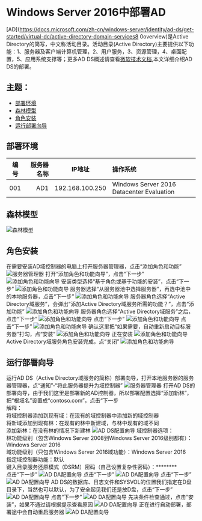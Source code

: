 # Windows Server 2016中部署AD

[AD](https://docs.microsoft.com/zh-cn/windows-server/identity/ad-ds/get-started/virtual-dc/active-directory-domain-services8
0overview)是Active Directory的简写，中文称活动目录。活动目录(Active Directory)主要提供以下功能：1、服务器及客户端计算机管理，2、用户服务，3、资源管理，4、桌面配置，5、应用系统支撑等；更多AD DS概述请查看[微软技术文档](https://docs.microsoft.com/zh-cn/windows-server/identity/ad-ds/get-started/virtual-dc/active-directory-domain-services-overview),本文详细介绍AD DS的部署。

## 主题：
- [部署环境](#部署环境)
- [森林模型](#森林模型)
- [角色安装](#角色安装)
- [运行部署向导](#运行部署向导)


## 部署环境

| 编号 | 服务器名称 | IP地址 | 操作系统 |
| ---- | -----: | :------: | :-----|
| 001 | AD1 | 192.168.100.250 | Windows Server 2016 Datacenter Evaluation |

## 森林模型

![森林模型](./../../IMGS/AD/AD-model-1.gif)

## 角色安装

在需要安装AD域控制器的电脑上打开服务器管理器，点击“添加角色和功能”
![服务器管理器](./../../IMGS/AD/AD-Deployment-1.png)
打开“添加角色和功能向导”，点击“下一步”
![添加角色和功能向导](./../../IMGS/AD/AD-Deployment-2.png)
安装类型选择“基于角色或基于功能的安装”，点击“下一步”
![添加角色和功能向导](./../../IMGS/AD/AD-Deployment-3.png)
服务器选择“从服务器池中选择服务器”，再选中池中的本地服务器，点击“下一步”
![添加角色和功能向导](./../../IMGS/AD/AD-Deployment-4.png)
服务器角色选择“Active Directory域服务”，会弹出“添加Active Directory域服务所需的功能？”，点击“添加功能”
![添加角色和功能向导](./../../IMGS/AD/AD-Deployment-5.png)
服务器角色选择“Active Directory域服务”之后，点击“下一步”
![添加角色和功能向导](./../../IMGS/AD/AD-Deployment-6.png)
点击“下一步”
![添加角色和功能向导](./../../IMGS/AD/AD-Deployment-7.png)
点击“下一步”
![添加角色和功能向导](./../../IMGS/AD/AD-Deployment-8.png)
确认这里把“如果需要，自动重新启动目标服务器”打勾，点“安装”
![添加角色和功能向导](./../../IMGS/AD/AD-Deployment-9.png)
正在安装
![添加角色和功能向导](./../../IMGS/AD/AD-Deployment-10.png)
Active Directory域服务角色安装完成，点“关闭”
![添加角色和功能向导](./../../IMGS/AD/AD-Deployment-11.png)

## 运行部署向导

运行AD DS（Active Directory域服务的简称）部署向导，打开本地服务器的服务器管理器，点“通知”-“将此服务器提升为域控制器”
![服务器管理器](./../../IMGS/AD/AD-Deployment-12.png)
打开AD DS的部署向导，由于我们这里是部署新的AD控制器，所以部署配置选择“添加新林”，把“根域名”设置成“contoso.com”，点击“下一步 \
解释： \
将域控制器添加到现有域：在现有的域控制器中添加新的域控制器 \
将新域添加到现有林：在现有的林中新建域，与林中现有的域不同 \
添加新林：在没有林的情况下新建林
![AD DS配置向导](./../../IMGS/AD/AD-Deployment-13.png)
域控制器选项： \
林功能级别（包含Windows Server 2008到Windows Server 2016级别都有）：Windows Server 2016 \
域功能级别（只包含Windows Server 2016域功能）：Windows Server 2016 \
指定域控制器功能：默认 \
键入目录服务还原模式（DSRM）密码（自己设置复杂性密码）：******** \
点击“下一步”
![AD DA配置向导](./../../IMGS/AD/AD-Deployment-14.png)
点击“下一步”
![AD DA配置向导](./../../IMGS/AD/AD-Deployment-15.png)
点击“下一步”
![AD DA配置向导](./../../IMGS/AD/AD-Deployment-16.png)
AD DS的数据库、日志文件和SYSVOL的位置我们指定在D盘目录下，当然也可以默认，为了安全起见我们还是放D盘，点击“下一步”
![AD DA配置向导](./../../IMGS/AD/AD-Deployment-17.png)
点击“下一步”
![AD DA配置向导](./../../IMGS/AD/AD-Deployment-18.png)
先决条件检查通过，点击“安装”，如果不通过请根据提示查看原因
![AD DA配置向导](./../../IMGS/AD/AD-Deployment-19.png)
正在进行自动部署，部署途中会自动重启服务器
![AD DA配置向导](./../../IMGS/AD/AD-Deployment-20.png)